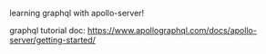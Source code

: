 learning graphql with apollo-server!

graphql tutorial doc: https://www.apollographql.com/docs/apollo-server/getting-started/
